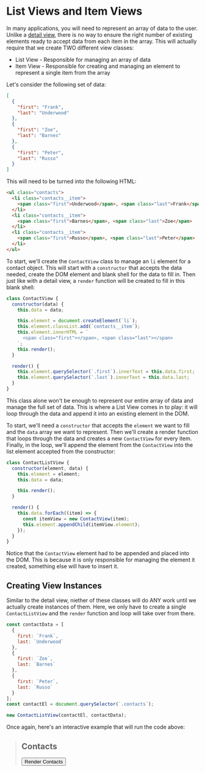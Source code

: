# List Views and Item Views

In many applications, you will need to represent an array of data to the user.
Unlike a [detail view](detail.html), there is no way to ensure the right number of existing elements ready to accept data from each item in the array.
This will actually require that we create TWO different view classes:

* List View - Responsible for managing an array of data
* Item View - Responsible for creating and managing an element to represent a single item from the array

Let's consider the following set of data:

```json
[
  {
    "first": "Frank",
    "last": "Underwood"
  },
  {
    "first": "Zoe",
    "last": "Barnes"
  },
  {
    "first": "Peter",
    "last": "Russo"
  }
]
```

This will need to be turned into the following HTML:

```html
<ul class="contacts">
  <li class="contacts__item">
    <span class="first">Underwood</span>, <span class="last">Frank</span>
  </li>
  <li class="contacts__item">
    <span class="first">Barnes</span>, <span class="last">Zoe</span>
  </li>
  <li class="contacts__item">
    <span class="first">Russo</span>, <span class="last">Peter</span>
  </li>
</ul>
```

To start, we'll create the `ContactView` class to manage an `li` element for a contact object.
This will start with a `constructor` that accepts the data needed, create the DOM element and blank shell for the data to fill in.
Then just like with a detail view, a `render` function will be created to fill in this blank shell:

```js
class ContactView {
  constructor(data) {
    this.data = data;

    this.element = document.createElement(`li`);
    this.element.classList.add(`contacts__item`);
    this.element.innerHTML = `
      <span class="first"></span>, <span class="last"></span>
    `;
    this.render();
  }

  render() {
    this.element.querySelector(`.first`).innerText = this.data.first;
    this.element.querySelector(`.last`).innerText = this.data.last;
  }
}
```

This class alone won't be enough to represent our entire array of data and manage the full set of data.
This is where a List View comes in to play: it will loop through the data and append it into an existing element in the DOM.

To start, we'll need a `constructor` that accepts the `element` we want to fill and the `data` array we want to represent.
Then we'll create a render function that loops through the data and creates a new `ContactView` for every item.
Finally, in the loop, we'll append the element from the `ContactView` into the list element accepted from the constructor:

```js
class ContactListView {
  constructor(element, data) {
    this.element = element;
    this.data = data;

    this.render();
  }

  render() {
    this.data.forEach((item) => {
      const itemView = new ContactView(item);
      this.element.appendChild(itemView.element);
    });
  }
}
```

Notice that the `ContactView` element had to be appended and placed into the DOM.
This is because it is only responsible for managing the element it created, something else will have to insert it.

## Creating View Instances

Similar to the detail view, niether of these classes will do ANY work until we actually create instances of them.
Here, we only have to create a single `ContactListView` and the `render` function and loop will take over from there.

```js
const contactData = [
  {
    first: `Frank`,
    last: `Underwood`
  },
  {
    first: `Zoe`,
    last: `Barnes`
  },
  {
    first: `Peter`,
    last: `Russo`
  }
];
const contactEl = document.querySelector(`.contacts`);

new ContactListView(contactEl, contactData);
```

Once again, here's an interactive example that will run the code above:

<blockquote>
  <h2>Contacts</h2>

  <ul class="contacts-list">
  </ul>

  <button class="contact-list__update">Render Contacts</button>
</blockquote>

<script type="text/javascript">
function ContactView(data) {
  this.data = data;

  this.element = document.createElement('li');
  this.element.classList.add('contacts__item');
  this.element.innerHTML = '<span class="first"></span>, <span class="last"></span>';
  this.render();
};

ContactView.prototype.render = function() {
  this.element.querySelector('.first').innerText = this.data.first;
  this.element.querySelector('.last').innerText = this.data.last;
};

function ContactListView(element, data) {
  this.element = element;
  this.data = data;

  this.render();
};

ContactListView.prototype.render = function() {
  this.data.forEach((item) => {
    const itemView = new ContactView(item);
    this.element.appendChild(itemView.element);
  });
};

var contactListBtn = document.querySelector('.contact-list__update');
const contactData = [
  {
    first: 'Frank',
    last: 'Underwood'
  },
  {
    first: 'Zoe',
    last: 'Barnes'
  },
  {
    first: 'Peter',
    last: 'Russo'
  }
];
const contactListEl = document.querySelector('.contacts-list');


contactListBtn.addEventListener('click', function(ev) {
  ev.preventDefault();

  var contactView = new ContactListView(contactListEl, contactData);
});
</script>

